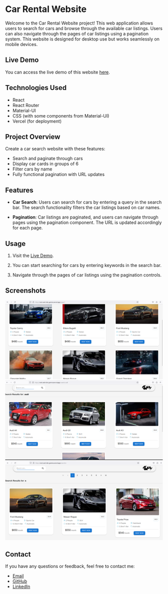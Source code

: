 # Car Rental Website

Welcome to the Car Rental Website project! This web application allows users to search for cars and browse through the available car listings. Users can also navigate through the pages of car listings using a pagination system.
This website is designed for desktop use but works seamlessly on mobile devices.


## Live Demo

You can access the live demo of this website [here](https://rent-ride-car.vercel.app/).

## Technologies Used

- React
- React Router
- Material-UI
- CSS (with some components from Material-UI)
- Vercel (for deployment)

## Project Overview

Create a car search website with these features:

- Search and paginate through cars
- Display car cards in groups of 6
- Filter cars by name
- Fully functional pagination with URL updates

## Features

- **Car Search**: Users can search for cars by entering a query in the search bar. The search functionality filters the car listings based on car names.

- **Pagination**: Car listings are paginated, and users can navigate through pages using the pagination component. The URL is updated accordingly for each page.

## Usage

1. Visit the [Live Demo](https://rent-ride-car.vercel.app/).

2. You can start searching for cars by entering keywords in the search bar.

3. Navigate through the pages of car listings using the pagination controls.

## Screenshots

![Screenshot 1](/screenshots/img1.png)
![Screenshot 2](/screenshots/img2.png)
![Screenshot 3](/screenshots/img3.png)

## Contact

If you have any questions or feedback, feel free to contact me:

- [Email](sp.webdev2024@gmail.com)
- [GitHub](https://github.com/Sarhan41)
- [LinkedIn](https://www.linkedin.com/in/sarhan-patel-20241c)